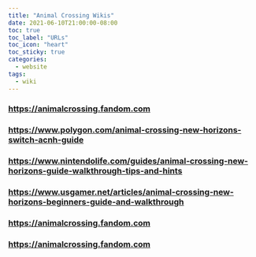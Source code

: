 ```yaml
---
title: "Animal Crossing Wikis"
date: 2021-06-10T21:00:00-08:00
toc: true
toc_label: "URLs"
toc_icon: "heart"
toc_sticky: true
categories:
  - website
tags:
  - wiki
---
```


### https://animalcrossing.fandom.com

### https://www.polygon.com/animal-crossing-new-horizons-switch-acnh-guide

### https://www.nintendolife.com/guides/animal-crossing-new-horizons-guide-walkthrough-tips-and-hints

### https://www.usgamer.net/articles/animal-crossing-new-horizons-beginners-guide-and-walkthrough

### https://animalcrossing.fandom.com

### https://animalcrossing.fandom.com
